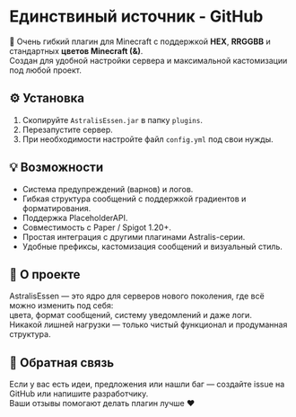 # Единствиный источник - GitHub

💫 Очень гибкий плагин для Minecraft с поддержкой **HEX**, **RRGGBB** и стандартных **цветов Minecraft (&)**.  
Создан для удобной настройки сервера и максимальной кастомизации под любой проект.

## ⚙️ Установка
1. Скопируйте `AstralisEssen.jar` в папку `plugins`.
2. Перезапустите сервер.
3. При необходимости настройте файл `config.yml` под свои нужды.

## 💡 Возможности
- Система предупреждений (варнов) и логов.
- Гибкая структура сообщений с поддержкой градиентов и форматирования.
- Поддержка PlaceholderAPI.
- Совместимость с Paper / Spigot 1.20+.
- Простая интеграция с другими плагинами Astralis-серии.
- Удобные префиксы, кастомизация сообщений и визуальный стиль.

## 🧠 О проекте
AstralisEssen — это ядро для серверов нового поколения, где всё можно изменить под себя:  
цвета, формат сообщений, систему уведомлений и даже логи.  
Никакой лишней нагрузки — только чистый функционал и продуманная структура.

## 💬 Обратная связь
Если у вас есть идеи, предложения или нашли баг — создайте issue на GitHub или напишите разработчику.  
Ваши отзывы помогают делать плагин лучше ❤️
